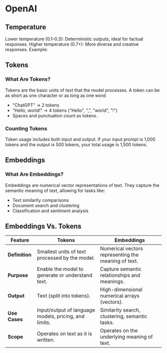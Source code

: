 # OpenAI

## Temperature

Lower temperature (0.1–0.3): Deterministic outputs, ideal for factual responses.
Higher temperature (0.7+): More diverse and creative responses. Example:

## Tokens

### What Are Tokens?

Tokens are the basic units of text that the model processes. A token can be as short as one character or as long as one word:

- "ChatGPT" → 2 tokens
- "Hello, world!" → 4 tokens ("Hello", ",", "world", "!")
- Spaces and punctuation count as tokens.

### Counting Tokens

Token usage includes both input and output. If your input prompt is 1,000 tokens and the output is 500 tokens, your total usage is 1,500 tokens.

## Embeddings

### What Are Embeddings?

Embeddings are numerical vector representations of text. They capture the semantic meaning of text, allowing for tasks like:

- Text similarity comparisons
- Document search and clustering
- Classification and sentiment analysis

## Embeddings Vs. Tokens

| **Feature**    | **Tokens**                                            | **Embeddings**                                      |
| -------------- | ----------------------------------------------------- | --------------------------------------------------- |
| **Definition** | Smallest units of text processed by the model.        | Numerical vectors representing the meaning of text. |
| **Purpose**    | Enable the model to generate or understand text.      | Capture semantic relationships and meanings.        |
| **Output**     | Text (split into tokens).                             | High-dimensional numerical arrays (vectors).        |
| **Use Cases**  | Input/output of language models, pricing, and limits. | Similarity search, clustering, semantic tasks.      |
| **Scope**      | Operates on text as it is written.                    | Operates on the underlying meaning of text.         |
